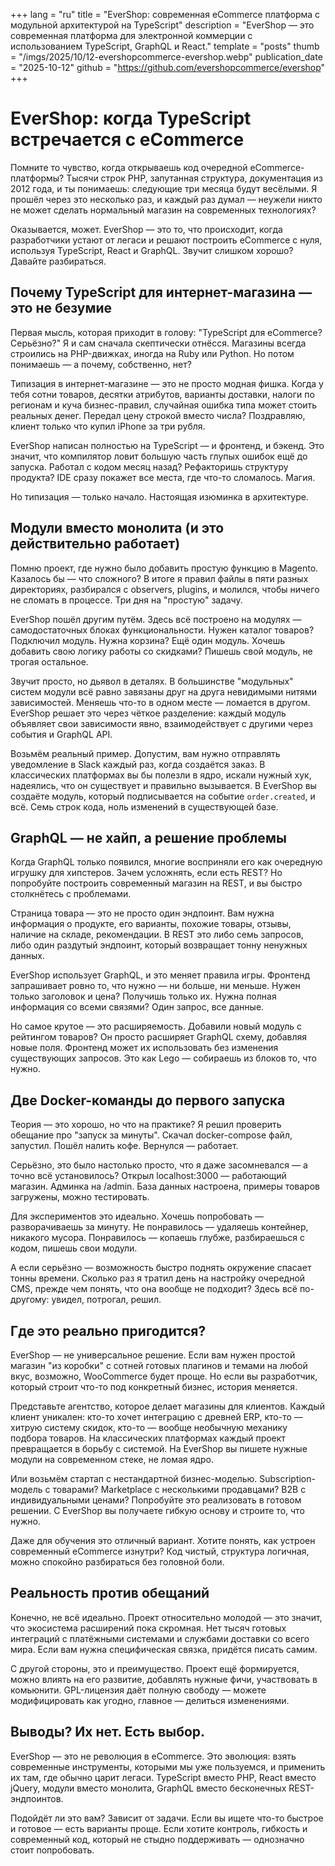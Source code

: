 +++
lang = "ru"
title = "EverShop: современная eCommerce платформа с модульной архитектурой на TypeScript"
description = "EverShop — это современная платформа для электронной коммерции с использованием TypeScript, GraphQL и React."
template = "posts"
thumb = "/imgs/2025/10/12-evershopcommerce-evershop.webp"
publication_date = "2025-10-12"
github = "https://github.com/evershopcommerce/evershop"
+++

<!-- [68.49, 87] > [0, 79] -->

# EverShop: когда TypeScript встречается с eCommerce

Помните то чувство, когда открываешь код очередной eCommerce-платформы? Тысячи строк PHP, запутанная структура, документация из 2012 года, и ты понимаешь: следующие три месяца будут весёлыми. Я прошёл через это несколько раз, и каждый раз думал — неужели никто не может сделать нормальный магазин на современных технологиях?

Оказывается, может. EverShop — это то, что происходит, когда разработчики устают от легаси и решают построить eCommerce с нуля, используя TypeScript, React и GraphQL. Звучит слишком хорошо? Давайте разбираться.

## Почему TypeScript для интернет-магазина — это не безумие

Первая мысль, которая приходит в голову: "TypeScript для eCommerce? Серьёзно?" Я и сам сначала скептически отнёсся. Магазины всегда строились на PHP-движках, иногда на Ruby или Python. Но потом понимаешь — а почему, собственно, нет?

Типизация в интернет-магазине — это не просто модная фишка. Когда у тебя сотни товаров, десятки атрибутов, варианты доставки, налоги по регионам и куча бизнес-правил, случайная ошибка типа может стоить реальных денег. Передал цену строкой вместо числа? Поздравляю, клиент только что купил iPhone за три рубля.

EverShop написан полностью на TypeScript — и фронтенд, и бэкенд. Это значит, что компилятор ловит большую часть глупых ошибок ещё до запуска. Работал с кодом месяц назад? Рефакторишь структуру продукта? IDE сразу покажет все места, где что-то сломалось. Магия.

Но типизация — только начало. Настоящая изюминка в архитектуре.

## Модули вместо монолита (и это действительно работает)

Помню проект, где нужно было добавить простую функцию в Magento. Казалось бы — что сложного? В итоге я правил файлы в пяти разных директориях, разбирался с observers, plugins, и молился, чтобы ничего не сломать в процессе. Три дня на "простую" задачу.

EverShop пошёл другим путём. Здесь всё построено на модулях — самодостаточных блоках функциональности. Нужен каталог товаров? Подключил модуль. Нужна корзина? Ещё один модуль. Хочешь добавить свою логику работы со скидками? Пишешь свой модуль, не трогая остальное.

Звучит просто, но дьявол в деталях. В большинстве "модульных" систем модули всё равно завязаны друг на друга невидимыми нитями зависимостей. Меняешь что-то в одном месте — ломается в другом. EverShop решает это через чёткое разделение: каждый модуль объявляет свои зависимости явно, взаимодействует с другими через события и GraphQL API.

Возьмём реальный пример. Допустим, вам нужно отправлять уведомление в Slack каждый раз, когда создаётся заказ. В классических платформах вы бы полезли в ядро, искали нужный хук, надеялись, что он существует и правильно вызывается. В EverShop вы создаёте модуль, который подписывается на событие `order.created`, и всё. Семь строк кода, ноль изменений в существующей базе.

## GraphQL — не хайп, а решение проблемы

Когда GraphQL только появился, многие восприняли его как очередную игрушку для хипстеров. Зачем усложнять, если есть REST? Но попробуйте построить современный магазин на REST, и вы быстро столкнётесь с проблемами.

Страница товара — это не просто один эндпоинт. Вам нужна информация о продукте, его варианты, похожие товары, отзывы, наличие на складе, рекомендации. В REST это либо семь запросов, либо один раздутый эндпоинт, который возвращает тонну ненужных данных.

EverShop использует GraphQL, и это меняет правила игры. Фронтенд запрашивает ровно то, что нужно — ни больше, ни меньше. Нужен только заголовок и цена? Получишь только их. Нужна полная информация со всеми связями? Один запрос, все данные.

Но самое крутое — это расширяемость. Добавили новый модуль с рейтингом товаров? Он просто расширяет GraphQL схему, добавляя новые поля. Фронтенд может их использовать без изменения существующих запросов. Это как Lego — собираешь из блоков то, что нужно.

## Две Docker-команды до первого запуска

Теория — это хорошо, но что на практике? Я решил проверить обещание про "запуск за минуты". Скачал docker-compose файл, запустил. Пошёл налить кофе. Вернулся — работает.

Серьёзно, это было настолько просто, что я даже засомневался — а точно всё установилось? Открыл localhost:3000 — работающий магазин. Админка на /admin. База данных настроена, примеры товаров загружены, можно тестировать.

Для экспериментов это идеально. Хочешь попробовать — разворачиваешь за минуту. Не понравилось — удаляешь контейнер, никакого мусора. Понравилось — копаешь глубже, разбираешься с кодом, пишешь свои модули.

А если серьёзно — возможность быстро поднять окружение спасает тонны времени. Сколько раз я тратил день на настройку очередной CMS, прежде чем понять, что она вообще не подходит? Здесь всё по-другому: увидел, потрогал, решил.

## Где это реально пригодится?

EverShop — не универсальное решение. Если вам нужен простой магазин "из коробки" с сотней готовых плагинов и темами на любой вкус, возможно, WooCommerce будет проще. Но если вы разработчик, который строит что-то под конкретный бизнес, история меняется.

Представьте агентство, которое делает магазины для клиентов. Каждый клиент уникален: кто-то хочет интеграцию с древней ERP, кто-то — хитрую систему скидок, кто-то — вообще необычную механику подбора товаров. На классических платформах каждый проект превращается в борьбу с системой. На EverShop вы пишете нужные модули на современном стеке, не ломая ядро.

Или возьмём стартап с нестандартной бизнес-моделью. Subscription-модель с товарами? Marketplace с несколькими продавцами? B2B с индивидуальными ценами? Попробуйте это реализовать в готовом решении. С EverShop вы получаете гибкую основу и строите то, что нужно.

Даже для обучения это отличный вариант. Хотите понять, как устроен современный eCommerce изнутри? Код чистый, структура логичная, можно спокойно разбираться без головной боли.

## Реальность против обещаний

Конечно, не всё идеально. Проект относительно молодой — это значит, что экосистема расширений пока скромная. Нет тысяч готовых интеграций с платёжными системами и службами доставки со всего мира. Если вам нужна специфическая связка, придётся писать самим.

С другой стороны, это и преимущество. Проект ещё формируется, можно влиять на его развитие, добавлять нужные фичи, участвовать в комьюнити. GPL-лицензия даёт полную свободу — можете модифицировать как угодно, главное — делиться изменениями.

## Выводы? Их нет. Есть выбор.

EverShop — это не революция в eCommerce. Это эволюция: взять современные инструменты, которыми мы уже пользуемся, и применить их там, где обычно царит легаси. TypeScript вместо PHP, React вместо jQuery, модули вместо монолита, GraphQL вместо бесконечных REST-эндпоинтов.

Подойдёт ли это вам? Зависит от задачи. Если вы ищете что-то быстрое и готовое — есть варианты проще. Если хотите контроль, гибкость и современный код, который не стыдно поддерживать — однозначно стоит попробовать.

